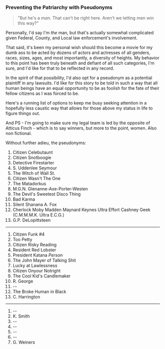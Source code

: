 ### Preventing the Patriarchy with Pseudonyms

> "But he's a _man_. That can't be right here. Aren't we letting men win this way?"

Personally, I'd say I'm _the_ man, but that's actually somewhat complicated given Federal, County, and Local law enforcement's involvement.

That said, it's been my personal wish should this become a movie for my dumb ass to be acted by dozens of actors and actresses of all genders, races, sizes, ages, and most importantly, a diversity of heights. My behavior to this point has been truly beneath and defiant of all such categories, I'm sure, and I'd like for that to be reflected in any record.

In the spirit of that possibility, I'd also opt for a pseudonym as a potential plaintiff in any lawsuits. I'd like for this story to be told in such a way that all human beings have an equal opportunity to be as foolish for the fate of their fellow citizens as I was forced to be.

Here's a running list of options to keep me busy seeking attention in a hopefully less caustic way that allows for those above my status in life to figure things out.

And PS - I'm going to make sure my legal team is led by the opposite of Atticus Finch - which is to say winners, but more to the point, women. Also non fictional.

Without further adieu, the pseudonyms:

1. Citizen Celebutaunt
1. Citizen Snotboogie
1. Detective Firestarter
1. S. Uddenlee Seymour
1. The Witch of Wall St.
1. Citizen Wasn't The One
1. The Matadorkus
1. M.G.N. Glenanne-Axe-Porter-Westen
1. The Devil's Sweetest Disco Thing
1. Bad Karma
1. Silent Shanana A. Fox
1. Cherlock Moby Madden Maynard Keynes Ultra Effort Cashney Geek (C.M.M.M.K. Ultra E.C.G.)
1. G.P. DeLopittsteen

---

1. Citizen Funk #4
1. Too Petty
1. Citizen Risky Reading
1. Resident Red Lobster
1. President Katana _Person_
1. The John Mayer of Talking Shit
1. Lucky at Lawlessness
1. Citizen Onyour Notright
1. The Cool Kid's Candlemaker
1. R. George
1. --
1. The Broke Human in Black
1. C. Harrington

---

1. --
1. K. Smith
1. --
1. --
1. --
1. --
1. G. Weiners
